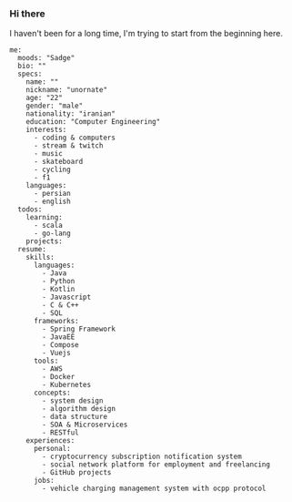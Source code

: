 ### Hi there

I haven't been for a long time, I'm trying to start from the beginning here. 

```
me:
  moods: "Sadge"
  bio: ""
  specs:
    name: ""
    nickname: "unornate"
    age: "22"
    gender: "male"
    nationality: "iranian"
    education: "Computer Engineering"
    interests:
      - coding & computers
      - stream & twitch 
      - music
      - skateboard
      - cycling
      - f1
    languages:
      - persian
      - english
  todos:
    learning:
      - scala
      - go-lang
    projects:
  resume:
    skills:
      languages:
        - Java
        - Python
        - Kotlin
        - Javascript
        - C & C++
        - SQL
      frameworks:
        - Spring Framework
        - JavaEE
        - Compose
        - Vuejs
      tools:
        - AWS
        - Docker
        - Kubernetes
      concepts:
        - system design
        - algorithm design
        - data structure
        - SOA & Microservices
        - RESTful
    experiences:
      personal:
        - cryptocurrency subscription notification system
        - social network platform for employment and freelancing
        - GitHub projects
      jobs:
        - vehicle charging management system with ocpp protocol
```



<!--
**unornate/unornate** is a ✨ _special_ ✨ repository because its `README.md` (this file) appears on your GitHub profile.

Here are some ideas to get you started:

- 🔭 I’m currently working on ...
- 🌱 I’m currently learning ...
- 👯 I’m looking to collaborate on ...
- 🤔 I’m looking for help with ...
- 💬 Ask me about ...
- 📫 How to reach me: ...
- 😄 Pronouns: ...
- ⚡ Fun fact: ...
-->
